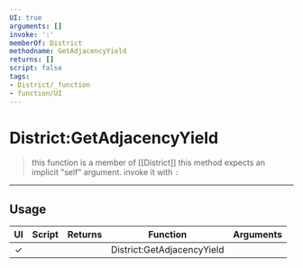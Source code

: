 ```yaml
---
UI: true
arguments: []
invoke: ':'
memberOf: District
methodname: GetAdjacencyYield
returns: []
script: false
tags:
- District/_function
- function/UI
---
```

# District:GetAdjacencyYield
> this function is a member of [[District]]
> this method expects an implicit "self" argument. invoke it with `:`
-----
## Usage
|  UI | Script | Returns | Function | Arguments |
|:---:|:------:|-------:|:--------:|:---------|
|✓| ||District:GetAdjacencyYield||
